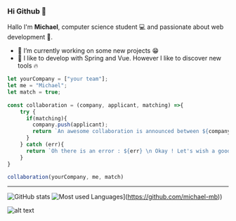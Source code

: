 ### Hi Github 👋

Hallo I'm **Michael**, computer science student 💻 and passionate about web development 💪.


- 🔭 I’m currently working on some new projects 😁
- 🤔 I like to develop with Spring and Vue. However I like to discover new tools 🔥

```javascript
let yourCompany = ["your team"];
let me = "Michael";
let match = true;
 
const collaboration = (company, applicant, matching) =>{  
    try {
      if(matching){
        company.push(applicant);
        return `An awesome collaboration is announced between ${company[0]} and ${company[1]} 🤩`;
      }
    } catch (err){
      return `Oh there is an error : ${err} \n Okay ! Let's wish a good continuation 🙂`;
    }  
}

collaboration(yourCompany, me, match)
```

---

![GitHub stats](https://github-readme-stats.vercel.app/api?username=michael-mb&theme=highcontrast&show_icons=true)
![Most used Languages](https://github-readme-stats.vercel.app/api/top-langs/?username=michael-mb&layout=compact)](https://github.com/michael-mb))

![alt text](https://komarev.com/ghpvc/?username=michael-mb&label=Profile%20views&color=0e75b6&style=flat "Viewers")
